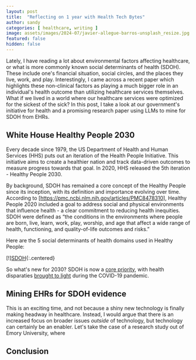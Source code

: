 ```yaml
---
layout: post
title:  "Reflecting on 1 year with Health Tech Bytes"
author: sandy
categories: [ healthcare, writing ]
image: assets/images/2024-07/javier-allegue-barros-unsplash_resize.jpg
featured: false
hidden: false
---
```


Lately, I have reading a lot about environmental factors affecting healthcare, or what is more commonly known social determinants of health (SDOH).  These include one's financial situation, social circles, and the places they live, work, and play.  Interestingly, I came across a recent paper which highlights these non-clinical factors as playing a much bigger role in an individual's health outcome than utilizing healthcare services themselves.  What if we lived in a world where our healthcare services were optimized for the sickest of the sick? In this post, I take a look at our government's initiative for health and a promising research paper using LLMs to mine for SDOH from EHRs.

## White House Healthy People 2030
Every decade since 1979, the US Department of Health and Human Services (HHS) puts out an iteration of the Health People Initiative.  This initiative aims to create a healthier nation and track data-driven outcomes to measure progress towards that goal.  In 2020, HHS released the 5th iteration - Healthy People 2030.  

By background, SDOH has remained a core concept of the Healthy People since its inception, with its definition and importance evolving over time.  According to [https://pmc.ncbi.nlm.nih.gov/articles/PMC8478310], Healthy People 2020 included a goal to address social and physical environments that influence health - a clear commitment to reducing health inequities.  SDOH were defined as “the conditions in the environments where people are born, live, learn, work, play, worship, and age that affect a wide range of health, functioning, and quality-of-life outcomes and risks.”

Here are the 5 social determinants of health domains used in Healthy People:

[!][SDOH](/assets/images/2024-08/sdoh.png){:.centered}

So what's new for 2030?  SDOH is now a [core priority](https://odphp.health.gov/healthypeople/priority-areas), with health disparaties [brought to light](https://journals.lww.com/jphmp/Fulltext/2021/11001/Healthy_People_2030__A_Call_to_Action_to_Lead.5.aspx) during the COVID-19 pandemic.  


## Mining EHRs for SDOH evidence
This is an exciting time, and not because a shiny new technology is finally making headway in healthcare.  Instead, I would argue that there is an increased focus on broader issues *outside* of technology, but technology can certainly be an enabler.  Let's take the case of a research study out of Emory University, where 

## Conclusion
